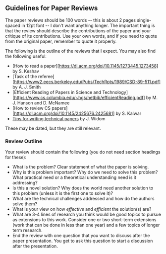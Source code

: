## Guidelines for Paper Reviews

The paper reviews should be 100 words -- this is about 2 pages single-spaced in 12pt font -- I don't want anything longer. The important thing is that the review should describe the contributions of the paper and your critique of its contributions. Use your own words, and if you need to quote from the original paper, remember to quote it properly.

The following is the outline of the reviews that I expect. You may also find the following useful:
+ [How to read a paper][https://dl.acm.org/doi/10.1145/1273445.1273458] by S. Keshav
+ [Task of the referee][https://www2.eecs.berkeley.edu/Pubs/TechRpts/1989/CSD-89-511.pdf] by A. J. Smith
+ [Efficient Reading of Papers in Science and Technology][https://www.cs.columbia.edu/~hgs/netbib/efficientReading.pdf] by M. J. Hanson and D. McNamee
+ [How to review CS papers][https://dl.acm.org/doi/10.1145/2425676.2425681] by S. Kalwar
+ [Tips for writing technical papers](https://cs.stanford.edu/people/widom/paper-writing.html) by J. Widom

These may be dated, but they are still relevant.

### Review Outline

Your review should contain the following (you do not need section headings for these):

+ What is the problem? Clear statement of what the paper is solving.
+ Why is this problem important? Why do we need to solve this problem? What practical need  or a theoretical understanding need is it addressing?
+ Is this a novel solution? Why does the world need another solution to this problem (unless it is the first one to solve it)?
+ What are the technical challenges addressed and how do the authors solve them?
+ What is your view on how _effective_ and _efficient_ the solution(s) are?
+ What are 3-4 lines of research you think would be good topics to pursue as extensions to this work. Consider one or two short-term extensions (work that can be done in less than one year) and a few topics of longer term research.
+ End the review with one question that you want to discuss after the paper presentation. You get to ask this question to start a discussion after the presentation.